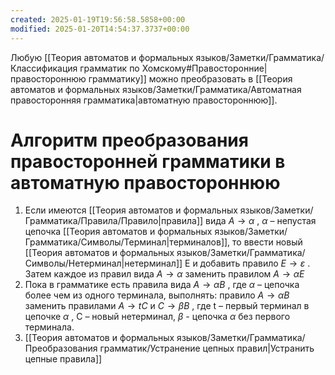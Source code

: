 ```yaml
---
created: 2025-01-19T19:56:58.5858+00:00
modified: 2025-01-20T14:54:37.3737+00:00
---
```

Любую [[Теория автоматов и формальных языков/Заметки/Грамматика/Классификация грамматик по Хомскому#Правосторонние|правостороннюю грамматику]] можно преобразовать в [[Теория автоматов и формальных языков/Заметки/Грамматика/Автоматная правосторонняя грамматика|автоматную правостороннюю]].

# Алгоритм преобразования правосторонней грамматики в автоматную правостороннюю
1. Если имеются [[Теория автоматов и формальных языков/Заметки/Грамматика/Правила/Правило|правила]] вида $A \rightarrow \alpha$ , $\alpha$ – непустая цепочка [[Теория автоматов и формальных языков/Заметки/Грамматика/Символы/Терминал|терминалов]], то ввести новый [[Теория автоматов и формальных языков/Заметки/Грамматика/Символы/Нетерминал|нетерминал]] Е и добавить правило $E \rightarrow \varepsilon$ . Затем каждое из правил вида $A \rightarrow \alpha$ заменить правилом $A \rightarrow \alpha E$
2. Пока в грамматике есть правила вида $A \rightarrow \alpha B$ , где $\alpha$ – цепочка более чем из одного терминала, выполнять: правило $A \rightarrow \alpha B$ заменить правилами $A \rightarrow tC$ и $C \rightarrow \beta B$ , где t – первый терминал в цепочке $\alpha$ , С – новый нетерминал, $\beta$ - цепочка $\alpha$ без первого терминала.
3. [[Теория автоматов и формальных языков/Заметки/Грамматика/Преобразования грамматик/Устранение цепных правил|Устранить цепные правила]]